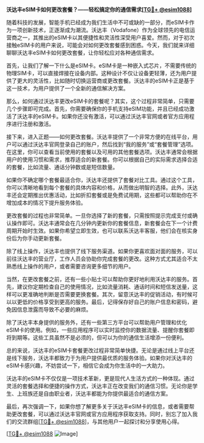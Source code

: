 **沃达丰eSIM卡如何更改套餐？——轻松搞定你的通信需求[[TG💪+ @esim1088](https://t.me/s/esim1088)]**

随着科技的发展，智能手机已经成为我们生活中不可或缺的一部分，而eSIM卡作为一项创新技术，正逐渐成为潮流。沃达丰（Vodafone）作为全球领先的电信运营商之一，其推出的eSIM卡以其便捷性和灵活性深受用户喜爱。然而，对于初次接触eSIM卡的用户来说，可能会对如何更改套餐感到困惑。今天，我们就来详细聊聊沃达丰eSIM卡如何更改套餐，让你轻松应对各种通信需求。

首先，让我们了解一下什么是eSIM卡。eSIM卡是一种嵌入式芯片，不需要传统的物理SIM卡，可以直接焊接在设备内部。这种设计不仅让设备更轻薄，还为用户提供了更大的灵活性，比如随时切换运营商或更改套餐。沃达丰的eSIM卡正是基于这一技术，为用户提供了一个全新的通信解决方案。

那么，如何通过沃达丰更改eSIM卡的套餐呢？其实，这个过程非常简单，只需要几个步骤即可完成。首先，你需要确保你的手机支持eSIM功能，并且已经成功激活了沃达丰的eSIM卡。如果你还没有激活，可以通过沃达丰官网或者官方应用程序进行注册和激活。

接下来，进入正题——如何更改套餐。沃达丰提供了一个非常方便的在线平台，用户可以通过沃达丰官网登录自己的账户，然后找到“我的服务”或“套餐管理”选项。在这里，你可以查看当前使用的套餐以及可用的其他套餐选项。沃达丰通常会根据用户的使用习惯和需求，推荐适合的新套餐。你可以根据自己的实际需求选择合适的套餐，比如流量、通话分钟数或是短信数量。

如果你不确定哪个套餐最适合你，沃达丰还提供了套餐对比工具。通过这个工具，你可以清晰地看到每个套餐的具体内容和价格，从而做出明智的选择。此外，沃达丰还会定期推出优惠活动，比如折扣套餐或是免费试用期，这些都可以帮助你在不增加成本的情况下提升服务体验。

更改套餐的过程也非常简单。一旦你选择了新的套餐，只需按照提示完成支付或确认操作即可。沃达丰通常会在几分钟内更新你的套餐信息，新套餐会在下一个计费周期开始时生效。如果你希望立即生效，也可以联系沃达丰客服，他们会在核实身份后为你手动更新套餐。

除了线上操作，沃达丰也提供了线下服务渠道。如果你更喜欢面对面的服务，可以前往沃达丰的营业厅，工作人员会协助你完成套餐的更改。这种方式尤其适合不太熟悉线上操作的用户，或者需要咨询更多细节的用户。

当然，在更改套餐之前，还有一些小贴士可以帮助你更好地利用沃达丰的服务。首先，建议你定期检查自己的使用情况，比如流量消耗、通话时间和短信发送量，这样可以更准确地判断是否需要更换套餐。其次，留意沃达丰的促销活动，有时候可以以更低的价格享受到更高的服务。最后，记得保存好自己的账户信息和密码，避免因信息泄露而导致不必要的麻烦。

除了沃达丰本身提供的服务外，还有一些第三方平台可以帮助用户管理和优化eSIM卡的使用。例如，一些应用程序可以实时监控你的数据流量、提醒你套餐即将到期等。这些工具虽然不是必须的，但可以为你的通信生活增添一份便利。

总的来说，沃达丰的eSIM卡套餐更改过程非常简单快捷。无论是通过线上平台还是线下服务，沃达丰都致力于为用户提供最优质的服务体验。如果你对沃达丰的eSIM卡感兴趣，不妨尝试一下，相信它会成为你生活中的一大助力。

沃达丰的eSIM卡不仅仅是一项技术革新，更是现代人生活方式的一种体现。通过灵活的套餐选择和便捷的操作方式，沃达丰正在改变我们的通信习惯。无论你是学生、上班族还是自由职业者，沃达丰都能为你提供最适合的通信方案。

最后，再次强调一下，如果你想了解更多关于沃达丰eSIM卡的信息，或者需要帮助更改套餐，可以通过沃达丰官网或官方应用程序获取支持。同时，别忘了加入我们的交流群组[[TG💪+ @esim1088](https://t.me/s/esim1088)]，与其他用户一起探讨和分享使用心得。

[[TG💪+ @esim1088](https://t.me/s/esim1088) ![Image](https://i.postimg.cc/4NQfJmqS/Snipaste-2025-05-13-00-14-12.png)]
